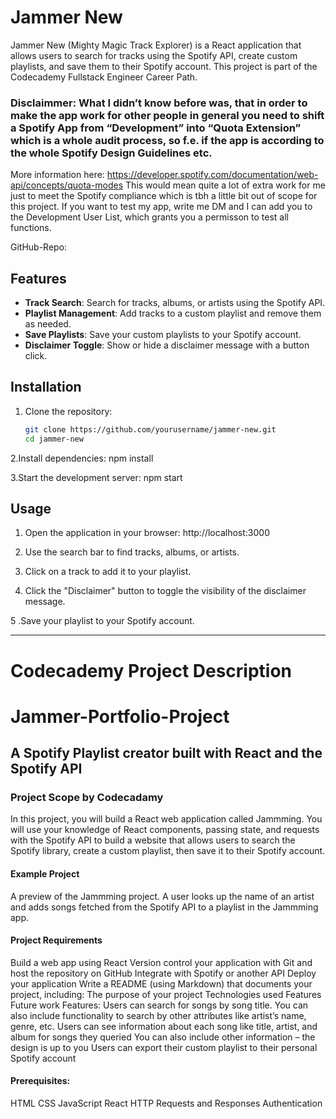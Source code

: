 # Jammer New

Jammer New (Mighty Magic Track Explorer) is a React application that allows users to search for tracks using the Spotify API, create custom playlists, and save them to their Spotify account. This project is part of the Codecademy Fullstack Engineer Career Path.

### Disclaimmer: What I didn’t know before was, that in order to make the app work for other people in general you need to shift a Spotify App from “Development” into “Quota Extension” which is a whole audit process, so f.e. if the app is according to the whole Spotify Design Guidelines etc. 
More information here: https://developer.spotify.com/documentation/web-api/concepts/quota-modes 
This would mean quite a lot of extra work for me just to meet the Spotify compliance which is tbh a little bit out of scope for this project. If you want to test my app, write me DM and I can add you to the Development User List, which grants you a permisson to test all functions.

GitHub-Repo: 

## Features

- **Track Search**: Search for tracks, albums, or artists using the Spotify API.
- **Playlist Management**: Add tracks to a custom playlist and remove them as needed.
- **Save Playlists**: Save your custom playlists to your Spotify account.
- **Disclaimer Toggle**: Show or hide a disclaimer message with a button click.

## Installation

1. Clone the repository:
   ```bash
   git clone https://github.com/yourusername/jammer-new.git
   cd jammer-new


2.Install dependencies: npm install

3.Start the development server: npm start

## Usage
1. Open the application in your browser: http://localhost:3000

2. Use the search bar to find tracks, albums, or artists.

3. Click on a track to add it to your playlist.

4. Click the "Disclaimer" button to toggle the visibility of the disclaimer message.

5 .Save your playlist to your Spotify account.


-------------------------------------------------------------------------------------------------------------------------------------------------------------------------------
# Codecademy Project Description

# Jammer-Portfolio-Project
## A Spotify Playlist creator built with React and the Spotify API

### Project Scope by Codecadamy

In this project, you will build a React web application called Jammming. You will use your knowledge of React components, passing state, and requests with the Spotify API to build a website that allows users to search the Spotify library, create a custom playlist, then save it to their Spotify account.

#### Example Project
A preview of the Jammming project. A user looks up the name of an artist and adds songs fetched from the Spotify API to a playlist in the Jammming app.

#### Project Requirements
Build a web app using React
Version control your application with Git and host the repository on GitHub
Integrate with Spotify or another API
Deploy your application
Write a README (using Markdown) that documents your project, including:
The purpose of your project
Technologies used
Features
Future work
Features:
Users can search for songs by song title.
You can also include functionality to search by other attributes like artist’s name, genre, etc.
Users can see information about each song like title, artist, and album for songs they queried
You can also include other information – the design is up to you
Users can export their custom playlist to their personal Spotify account

#### Prerequisites:
HTML
CSS
JavaScript
React
HTTP Requests and Responses
Authentication
